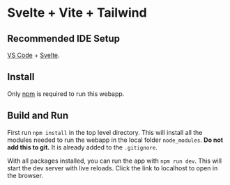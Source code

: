 # Svelte + Vite + Tailwind

## Recommended IDE Setup

[VS Code](https://code.visualstudio.com/) + [Svelte](https://marketplace.visualstudio.com/items?itemName=svelte.svelte-vscode).

## Install

Only [npm](https://docs.npmjs.com/downloading-and-installing-node-js-and-npm) is required to run this webapp.

## Build and Run

First run `npm install` in the top level directory. This will install all the modules needed to run the webapp in the local folder `node_modules`. **Do not add this to git.** It is already added to the `.gitignore`.

With all packages installed, you can run the app with `npm run dev`. This will start the dev server with live reloads. Click the link to localhost to open in the browser.